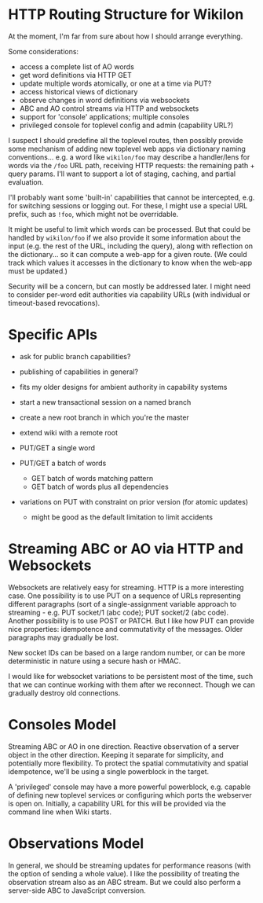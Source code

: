 
HTTP Routing Structure for Wikilon
==================================

At the moment, I'm far from sure about how I should arrange everything.

Some considerations:

* access a complete list of AO words
* get word definitions via HTTP GET
* update multiple words atomically, or one at a time via PUT?
* access historical views of dictionary
* observe changes in word definitions via websockets
* ABC and AO control streams via HTTP and websockets
* support for 'console' applications; multiple consoles
* privileged console for toplevel config and admin (capability URL?)

I suspect I should predefine all the toplevel routes, then possibly provide some mechanism of adding new toplevel web apps via dictionary naming conventions... e.g. a word like `wikilon/foo` may describe a handler/lens for words via the `/foo` URL path, receiving HTTP requests: the remaining path + query params. I'll want to support a lot of staging, caching, and partial evaluation.

I'll probably want some 'built-in' capabilities that cannot be intercepted, e.g. for switching sessions or logging out. For these, I might use a special URL prefix, such as `!foo`, which might not be overridable.

It might be useful to limit which words can be processed. But that could be handled by `wikilon/foo` if we also provide it some information about the input (e.g. the rest of the URL, including the query), along with reflection on the dictionary... so it can compute a web-app for a given route. (We could track which values it accesses in the dictionary to know when the web-app must be updated.)

Security will be a concern, but can mostly be addressed later. I might need to consider per-word edit authorities via capability URLs (with individual or timeout-based revocations).

# Specific APIs

* ask for public branch capabilities? 
 * publishing of capabilities in general? 
 * fits my older designs for ambient authority in capability systems
* start a new transactional session on a named branch
* create a new root branch in which you're the master
* extend wiki with a remote root

* PUT/GET a single word
* PUT/GET a batch of words
  * GET batch of words matching pattern
  * GET batch of words plus all dependencies
* variations on PUT with constraint on prior version (for atomic updates)
  * might be good as the default limitation to limit accidents



# Streaming ABC or AO via HTTP and Websockets

Websockets are relatively easy for streaming. HTTP is a more interesting case. One possibility is to use PUT on a sequence of URLs representing different paragraphs (sort of a single-assignment variable approach to streaming - e.g. PUT socket/1 (abc code); PUT socket/2 (abc code). Another possibility is to use POST or PATCH. But I like how PUT can provide nice properties: idempotence and commutativity of the messages. Older paragraphs may gradually be lost.

New socket IDs can be based on a large random number, or can be more deterministic in nature using a secure hash or HMAC.

I would like for websocket variations to be persistent most of the time, such that we can continue working with them after we reconnect. Though we can gradually destroy old connections.

# Consoles Model

Streaming ABC or AO in one direction. Reactive observation of a server object in the other direction. Keeping it separate for simplicity, and potentially more flexibility. To protect the spatial commutativity and spatial idempotence, we'll be using a single powerblock in the target.

A 'privileged' console may have a more powerful powerblock, e.g. capable of defining new toplevel services or configuring which ports the webserver is open on. Initially, a capability URL for this will be provided via the command line when Wiki starts.

# Observations Model

In general, we should be streaming updates for performance reasons (with the option of sending a whole value). I like the possibility of treating the observation stream also as an ABC stream. But we could also perform a server-side ABC to JavaScript conversion.

